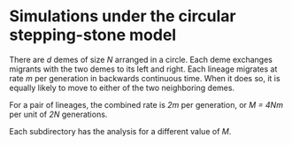# Simulations under the circular stepping-stone model

There are $d$ demes of size $N$ arranged in a circle. Each deme
exchanges migrants with the two demes to its left and right. Each
lineage migrates at rate *m* per generation in backwards continuous
time. When it does so, it is equally likely to move to either of the
two neighboring demes.

For a pair of lineages, the combined rate is *2m* per generation, or *M
= 4Nm* per unit of *2N* generations.

Each subdirectory has the analysis for a different value of *M*.


